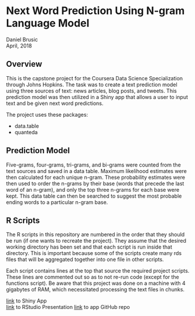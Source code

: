 # Next Word Prediction Using N-gram Language Model
Daniel Brusic  
April, 2018
  
## Overview
This is the capstone project for the Coursera Data Science Specialization through Johns Hopkins. The task was to create a text prediction model using three sources of text: news articles, blog posts, and tweets. This prediction model was then utilized in a Shiny app that allows a user to input text and be given next word predictions.
  
The project uses these packages:

- data.table
- quanteda 
  
## Prediction Model
Five-grams, four-grams, tri-grams, and bi-grams were counted from the text sources and saved in a data table. Maximum likelihood estimates were then calculated for each unique n-gram. These probability estimates were then used to order the n-grams by their base (words that precede the last word of an n-gram), and only the top three n-grams for each base were kept. This data table can then be searched to suggest the most probable ending words to a particular n-gram base.
  
## R Scripts
The R scripts in this repository are numbered in the order that they should be run (if one wants to recreate the project). They assume that the desired working directory has been set and that each script is run inside that directory. This is important because some of the scripts create many rds files that will be aggregated together into one file in other scripts. 
  
Each script contains lines at the top that source the required project scripts. These lines are commented out so as to not re-run code (except for the functions script). Be aware that this project was done on a  machine with 4 gigabytes of RAM, which necessitated processing the text files in chunks.
  
  
[link](https://dbrusic.shinyapps.io/next_word_prediction) to Shiny App  
[link](https://rpubs.com/dbrusic/ngram_prediction_presentation) to RStudio Presentation
[link](https://github.com/dbrusic/ngram_prediction_shiny_app) to app GitHub repo

